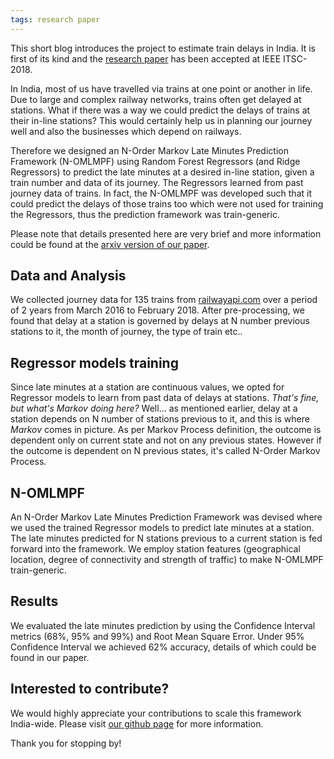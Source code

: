 ```yaml
---
tags: research paper
---
```


This short blog introduces the project to estimate train delays in India. It is first of its kind and the [research paper](https://ieeexplore.ieee.org/document/8570014) has been accepted at IEEE ITSC-2018.

In India, most of us have travelled via trains at one point or another in life. Due to large and complex railway networks, trains often get delayed at stations. What if there was a way we could predict the delays of trains at their in-line stations? This would certainly help us in planning our journey well and also the businesses which depend on railways.

Therefore we designed an N-Order Markov Late Minutes Prediction Framework (N-OMLMPF) using Random Forest Regressors (and Ridge Regressors) to predict the late minutes at a desired in-line station, given a train number and data of its journey. The Regressors learned from past journey data of trains. In fact, the N-OMLMPF was developed such that it could predict the delays of those trains too which were not used for training the Regressors, thus the prediction framework was train-generic.

Please note that details presented here are very brief and more information could be found at the [arxiv version of our paper](https://arxiv.org/pdf/1806.02825.pdf).

## Data and Analysis
We collected journey data for 135 trains from [railwayapi.com](https://railwayapi.com) over a period of 2 years from March 2016 to February 2018. After pre-processing, we found that delay at a station is governed by delays at N number previous stations to it, the month of journey, the type of train etc..

## Regressor models training
Since late minutes at a station are continuous values, we opted for Regressor models to learn from past data of delays at stations. _That's fine, but what's Markov doing here?_ Well... as mentioned earlier, delay at a station depends on N number of stations previous to it, and this is where _Markov_ comes in picture. As per Markov Process definition, the outcome is dependent only on current state and not on any previous states. However if the outcome is dependent on N previous states, it's called N-Order Markov Process.

## N-OMLMPF
An N-Order Markov Late Minutes Prediction Framework was devised where we used the trained Regressor models to predict late minutes at a station. The late minutes predicted for N stations previous to a current station is fed forward into the framework. We employ station features (geographical location, degree of connectivity and strength of traffic) to make N-OMLMPF train-generic.

## Results
We evaluated the late minutes prediction by using the Confidence Interval metrics (68%, 95% and 99%) and Root Mean Square Error. Under 95% Confidence Interval we achieved 62% accuracy, details of which could be found in our paper.

## Interested to contribute?
We would highly appreciate your contributions to scale this framework India-wide. Please visit [our github page](https://github.com/R-Gaurav/train-delay-estimation) for more information.

Thank you for stopping by!
